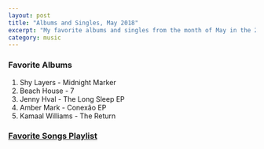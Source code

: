 ```yaml
---
layout: post
title: "Albums and Singles, May 2018"
excerpt: "My favorite albums and singles from the month of May in the 2018th year. "
category: music
---
```


### Favorite Albums
1. Shy Layers - Midnight Marker
1. Beach House - 7
1. Jenny Hval - The Long Sleep EP
1. Amber Mark - Conexão EP
1. Kamaal Williams - The Return

### <a href="https://open.spotify.com/user/blrobin2/playlist/00BCl7ZQWo5pe5cr2oDyx5" target="_blank" rel="noopener">Favorite Songs Playlist</a>

